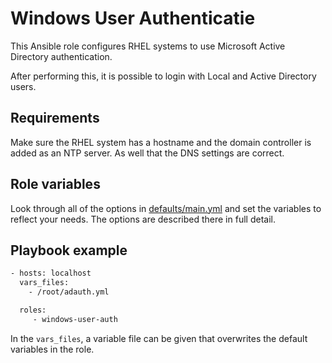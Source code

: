 # Windows User Authenticatie

This Ansible role configures RHEL systems to use Microsoft Active Directory authentication.

After performing this, it is possible to login with Local and Active Directory users.

## Requirements

Make sure the RHEL system has a hostname and the domain controller is added as an NTP server.
As well that the DNS settings are correct.

## Role variables

Look through all of the options in [defaults/main.yml](defaults/main.yml) and set the variables to reflect your needs. The options are described there in full detail.

## Playbook example

```sh
- hosts: localhost
  vars_files:
    - /root/adauth.yml

  roles:
     - windows-user-auth
```

In the `vars_files`, a variable file can be given that overwrites the default variables in the role.